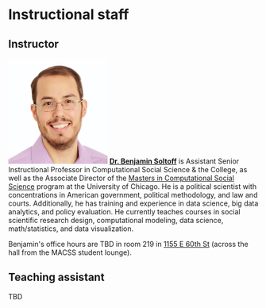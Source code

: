 # Instructional staff

## Instructor

<img src="images/ben-soltoff.jpg" class="avatar" width="200" height="212"/> [**Dr. Benjamin Soltoff**](https://bensoltoff.com/) is Assistant Senior Instructional Professor in Computational Social Science & the College, as well as the Associate Director of the [Masters in Computational Social Science](https://macss.uchicago.edu) program at the University of Chicago. He is a political scientist with concentrations in American government, political methodology, and law and courts. Additionally, he has training and experience in data science, big data analytics, and policy evaluation. He currently teaches courses in social scientific research design, computational modeling, data science, math/statistics, and data visualization.

Benjamin's office hours are TBD in room 219 in [1155 E 60th St](https://goo.gl/maps/iAotTKUvpn27YJrP8) (across the hall from the MACSS student lounge).

## Teaching assistant

TBD
